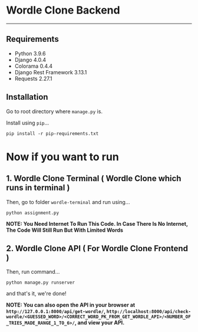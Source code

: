# Wordle Clone Backend

---

## Requirements

* Python 3.9.6
* Django 4.0.4
* Colorama 0.4.4
* Django Rest Framework 3.13.1
* Requests 2.27.1

## Installation

Go to root directory where `manage.py` is.

Install using `pip`...

    pip install -r pip-requirements.txt

# Now if you want to run

## 1. Wordle Clone Terminal ( Wordle Clone which runs in terminal )

Then, go to folder `wordle-terminal` and run using...

    python assignment.py

**NOTE: You Need Internet To Run This Code. In Case There Is No Internet, The Code Will Still Run But With Limited Words**


## 2. Wordle Clone API ( For Wordle Clone Frontend )

Then, run command...

    python manage.py runserver

and that's it, we're done!

**NOTE: You can also open the API in your browser at `http://127.0.0.1:8000/api/get-wordle/`, `http://localhost:8000/api/check-wordle/<GUESSED_WORD>/<CORRECT_WORD_PK_FROM_GET_WORDLE_API>/<NUMBER_OF_TRIES_MADE_RANGE_1_TO_6>/`, and view your API.**